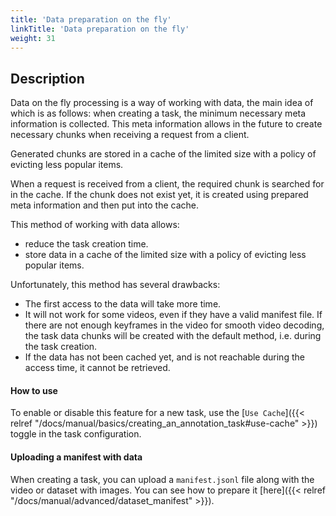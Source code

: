 ```yaml
---
title: 'Data preparation on the fly'
linkTitle: 'Data preparation on the fly'
weight: 31
---
```


<!--lint disable heading-style-->

## Description

Data on the fly processing is a way of working with data, the main idea of which is as follows: when creating a task,
the minimum necessary meta information is collected. This meta information allows in the future to create necessary
chunks when receiving a request from a client.

Generated chunks are stored in a cache of the limited size with a policy of evicting less popular items.

When a request is received from a client, the required chunk is searched for in the cache. If the chunk does not exist
yet, it is created using prepared meta information and then put into the cache.

This method of working with data allows:

- reduce the task creation time.
- store data in a cache of the limited size with a policy of evicting less popular items.

Unfortunately, this method has several drawbacks:
- The first access to the data will take more time.
- It will not work for some videos, even if they have a valid manifest file.
  If there are not enough keyframes in the video for smooth video decoding,
  the task data chunks will be created with the default method, i.e. during the task creation.
- If the data has not been cached yet, and is not reachable during the access time,
  it cannot be retrieved.

#### How to use

To enable or disable this feature for a new task, use the [`Use Cache`]({{< relref "/docs/manual/basics/creating_an_annotation_task#use-cache" >}})
toggle in the task configuration.

#### Uploading a manifest with data

When creating a task, you can upload a `manifest.jsonl` file along with the video or dataset with images.
You can see how to prepare it [here]({{< relref "/docs/manual/advanced/dataset_manifest" >}}).
